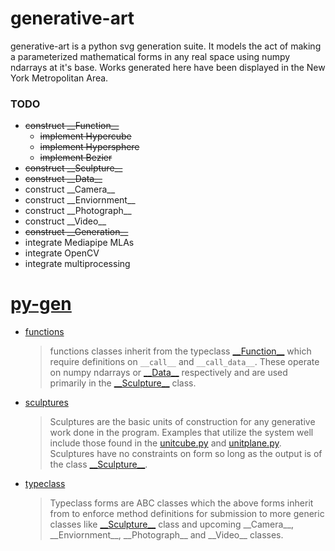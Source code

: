 # generative-art

generative-art is a python svg generation suite. It models the act of making a parameterized mathematical forms in any real space using numpy ndarrays at it's base. Works generated here have been displayed in the New York Metropolitan Area.

### TODO
- ~~construct \_\_Function\_\_~~
    - ~~implement Hypercube~~
    - ~~implement Hypersphere~~
    - ~~implement Bezier~~
- ~~construct \_\_Sculpture\_\_~~
- ~~construct \_\_Data\_\_~~
- construct \_\_Camera\_\_ 
- construct \_\_Enviornment\_\_
- construct \_\_Photograph\_\_ 
- construct \_\_Video\_\_
- ~~construct \_\_Generation\_\_~~
- integrate Mediapipe MLAs
- integrate OpenCV
- integrate multiprocessing

# [py-gen](/py-gen)
- [functions](/py-gen/src/functions)
    
    > functions classes inherit from the typeclass [\_\_Function\_\_](py-gen/src/typeclass/__function__.py) which require definitions on `__call__` and `__call_data__`. These operate on numpy ndarrays or [\_\_Data\_\_](/py-gen/src/atoms.py) respectively and are used primarily in the [\_\_Sculpture\_\_](py-gen/src/typeclass/__sculpture__.py) class.
- [sculptures](py-gen/src/sculptures)
    
    > Sculptures are the basic units of construction for any generative work done in the program. Examples that utilize the system well include those found in the [unitcube.py](py-gen/src/sculptures/unitcube.py) and [unitplane.py](py-gen/src/sculptures/unitplane.py). Sculptures have no constraints on form so long as the output is of the class [\_\_Sculpture\_\_](py-gen/src/typeclass/__sculpture__.py).
- [typeclass](py-gen/src/typeclass)
    
    > Typeclass forms are ABC classes which the above forms inherit from to enforce method definitions for submission to more generic classes like [\_\_Sculpture\_\_](py-gen/src/typeclass/__sculpture__.py) class and upcoming \_\_Camera\_\_, \_\_Enviornment\_\_, \_\_Photograph\_\_ and \_\_Video\_\_ classes.
